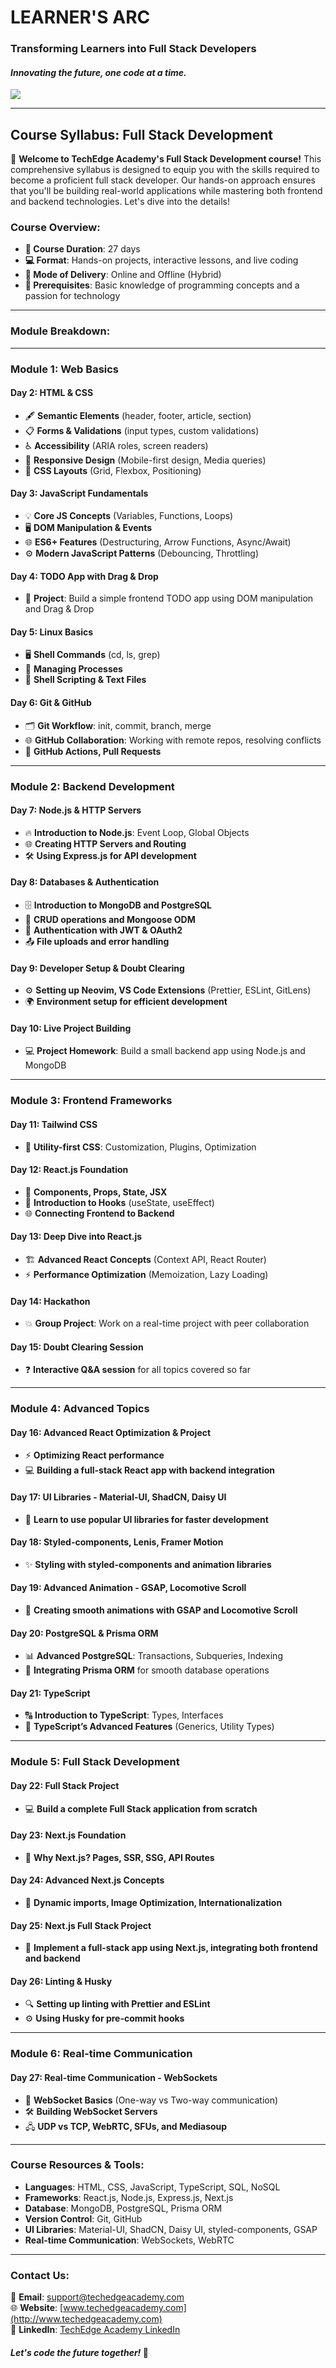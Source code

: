 # **LEARNER'S ARC**  
### **Transforming Learners into Full Stack Developers**  
#### *Innovating the future, one code at a time.*

![](logo.png)

---

## **Course Syllabus: Full Stack Development**  
🚀 **Welcome to TechEdge Academy's Full Stack Development course!** This comprehensive syllabus is designed to equip you with the skills required to become a proficient full stack developer. Our hands-on approach ensures that you'll be building real-world applications while mastering both frontend and backend technologies. Let's dive into the details!

### **Course Overview:**  
- **📅 Course Duration**: 27 days  
- **💻 Format**: Hands-on projects, interactive lessons, and live coding  
- **📍 Mode of Delivery**: Online and Offline (Hybrid)  
- **🔑 Prerequisites**: Basic knowledge of programming concepts and a passion for technology

---

### **Module Breakdown:**

---

### **Module 1: Web Basics**

#### **Day 2**: HTML & CSS  
- 🖋️ **Semantic Elements** (header, footer, article, section)  
- 📋 **Forms & Validations** (input types, custom validations)  
- ♿ **Accessibility** (ARIA roles, screen readers)  
- 📱 **Responsive Design** (Mobile-first design, Media queries)  
- 🧩 **CSS Layouts** (Grid, Flexbox, Positioning)

#### **Day 3**: JavaScript Fundamentals  
- 💡 **Core JS Concepts** (Variables, Functions, Loops)  
- 🖥️ **DOM Manipulation & Events**  
- 🌐 **ES6+ Features** (Destructuring, Arrow Functions, Async/Await)  
- ⚙️ **Modern JavaScript Patterns** (Debouncing, Throttling)

#### **Day 4**: TODO App with Drag & Drop  
- 📝 **Project**: Build a simple frontend TODO app using DOM manipulation and Drag & Drop

#### **Day 5**: Linux Basics  
- 🖥️ **Shell Commands** (cd, ls, grep)  
- 🔄 **Managing Processes**  
- 📝 **Shell Scripting & Text Files**

#### **Day 6**: Git & GitHub  
- 🗂️ **Git Workflow**: init, commit, branch, merge  
- 🌐 **GitHub Collaboration**: Working with remote repos, resolving conflicts  
- 🔧 **GitHub Actions, Pull Requests**

---

### **Module 2: Backend Development**

#### **Day 7**: Node.js & HTTP Servers  
- 🔥 **Introduction to Node.js**: Event Loop, Global Objects  
- 🌐 **Creating HTTP Servers and Routing**  
- 🛠️ **Using Express.js for API development**

#### **Day 8**: Databases & Authentication  
- 🗄️ **Introduction to MongoDB and PostgreSQL**  
- 🔄 **CRUD operations and Mongoose ODM**  
- 🔑 **Authentication with JWT & OAuth2**  
- 📤 **File uploads and error handling**

#### **Day 9**: Developer Setup & Doubt Clearing  
- ⚙️ **Setting up Neovim, VS Code Extensions** (Prettier, ESLint, GitLens)  
- 🌍 **Environment setup for efficient development**

#### **Day 10**: Live Project Building  
- 💻 **Project Homework**: Build a small backend app using Node.js and MongoDB

---

### **Module 3: Frontend Frameworks**

#### **Day 11**: Tailwind CSS  
- 🎨 **Utility-first CSS**: Customization, Plugins, Optimization

#### **Day 12**: React.js Foundation  
- 🧩 **Components, Props, State, JSX**  
- 🔄 **Introduction to Hooks** (useState, useEffect)  
- 🌐 **Connecting Frontend to Backend**

#### **Day 13**: Deep Dive into React.js  
- 🏗️ **Advanced React Concepts** (Context API, React Router)  
- ⚡ **Performance Optimization** (Memoization, Lazy Loading)

#### **Day 14**: Hackathon  
- 💥 **Group Project**: Work on a real-time project with peer collaboration

#### **Day 15**: Doubt Clearing Session  
- ❓ **Interactive Q&A session** for all topics covered so far

---

### **Module 4: Advanced Topics**

#### **Day 16**: Advanced React Optimization & Project  
- ⚡ **Optimizing React performance**  
- 💻 **Building a full-stack React app with backend integration**

#### **Day 17**: UI Libraries - Material-UI, ShadCN, Daisy UI  
- 🎨 **Learn to use popular UI libraries for faster development**

#### **Day 18**: Styled-components, Lenis, Framer Motion  
- ✨ **Styling with styled-components and animation libraries**

#### **Day 19**: Advanced Animation - GSAP, Locomotive Scroll  
- 🎢 **Creating smooth animations with GSAP and Locomotive Scroll**

#### **Day 20**: PostgreSQL & Prisma ORM  
- 📊 **Advanced PostgreSQL**: Transactions, Subqueries, Indexing  
- 🔗 **Integrating Prisma ORM** for smooth database operations

#### **Day 21**: TypeScript  
- 🔠 **Introduction to TypeScript**: Types, Interfaces  
- 🔧 **TypeScript’s Advanced Features** (Generics, Utility Types)

---

### **Module 5: Full Stack Development**

#### **Day 22**: Full Stack Project  
- 💻 **Build a complete Full Stack application from scratch**

#### **Day 23**: Next.js Foundation  
- 🚀 **Why Next.js? Pages, SSR, SSG, API Routes**

#### **Day 24**: Advanced Next.js Concepts  
- 🔧 **Dynamic imports, Image Optimization, Internationalization**

#### **Day 25**: Next.js Full Stack Project  
- 💼 **Implement a full-stack app using Next.js, integrating both frontend and backend**

#### **Day 26**: Linting & Husky  
- 🔍 **Setting up linting with Prettier and ESLint**  
- ⚙️ **Using Husky for pre-commit hooks**

---

### **Module 6: Real-time Communication**

#### **Day 27**: Real-time Communication - WebSockets  
- 🔗 **WebSocket Basics** (One-way vs Two-way communication)  
- 🛠️ **Building WebSocket Servers**  
- 🖧 **UDP vs TCP, WebRTC, SFUs, and Mediasoup**

---

### **Course Resources & Tools:**

- **Languages**: HTML, CSS, JavaScript, TypeScript, SQL, NoSQL  
- **Frameworks**: React.js, Node.js, Express.js, Next.js  
- **Database**: MongoDB, PostgreSQL, Prisma ORM  
- **Version Control**: Git, GitHub  
- **UI Libraries**: Material-UI, ShadCN, Daisy UI, styled-components, GSAP  
- **Real-time Communication**: WebSockets, WebRTC  

---

### **Contact Us:**  
📧 **Email**: support@techedgeacademy.com  
🌐 **Website**: [www.techedgeacademy.com](http://www.techedgeacademy.com)  
🔗 **LinkedIn**: [TechEdge Academy LinkedIn](https://linkedin.com/techedgeacademy)  

#### *Let's code the future together!* 🚀
